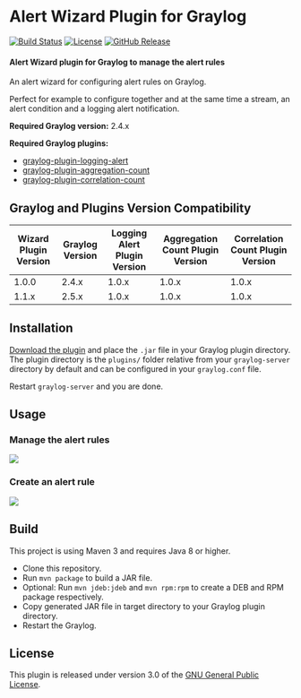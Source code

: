 # Alert Wizard Plugin for Graylog

[![Build Status](https://travis-ci.org/airbus-cyber/graylog-plugin-alert-wizard.svg?branch=master)](https://travis-ci.org/airbus-cyber/graylog-plugin-alert-wizard)
[![License](https://img.shields.io/badge/license-GPL--3.0-orange.svg)](https://www.gnu.org/licenses/gpl-3.0.txt)
[![GitHub Release](https://img.shields.io/badge/release-v1.1.3-blue.svg)](https://github.com/airbus-cyber/graylog-plugin-alert-wizard/releases)

#### Alert Wizard plugin for Graylog to manage the alert rules

An alert wizard for configuring alert rules on Graylog.  
 
Perfect for example to configure together and at the same time a stream, an alert condition and a logging alert notification.  

**Required Graylog version:** 2.4.x  

**Required Graylog plugins:**
* [graylog-plugin-logging-alert](https://github.com/airbus-cyber/graylog-plugin-logging-alert)
* [graylog-plugin-aggregation-count](https://github.com/airbus-cyber/graylog-plugin-aggregation-count)
* [graylog-plugin-correlation-count](https://github.com/airbus-cyber/graylog-plugin-correlation-count)

## Graylog and Plugins Version Compatibility

| Wizard Plugin Version | Graylog Version | Logging Alert Plugin Version | Aggregation Count Plugin Version | Correlation Count Plugin Version |
| --------------------- | --------------- | ---------------------------- | -------------------------------- | -------------------------------- |
| 1.0.0                 | 2.4.x           | 1.0.x                        | 1.0.x                            | 1.0.x                            |
| 1.1.x                 | 2.5.x           | 1.0.x                        | 1.0.x                            | 1.0.x                            |

## Installation

[Download the plugin](https://github.com/airbus-cyber/graylog-plugin-alert-wizard/releases)
and place the `.jar` file in your Graylog plugin directory. The plugin directory
is the `plugins/` folder relative from your `graylog-server` directory by default
and can be configured in your `graylog.conf` file.

Restart `graylog-server` and you are done.

## Usage

### Manage the alert rules

![](https://raw.githubusercontent.com/airbus-cyber/graylog-plugin-alert-wizard/master/images/alert_rules.png)

### Create an alert rule

![](https://raw.githubusercontent.com/airbus-cyber/graylog-plugin-alert-wizard/master/images/create_alert_rule.png)

## Build

This project is using Maven 3 and requires Java 8 or higher.

* Clone this repository.
* Run `mvn package` to build a JAR file.
* Optional: Run `mvn jdeb:jdeb` and `mvn rpm:rpm` to create a DEB and RPM package respectively.
* Copy generated JAR file in target directory to your Graylog plugin directory.
* Restart the Graylog.

## License

This plugin is released under version 3.0 of the [GNU General Public License](https://www.gnu.org/licenses/gpl-3.0.txt).
